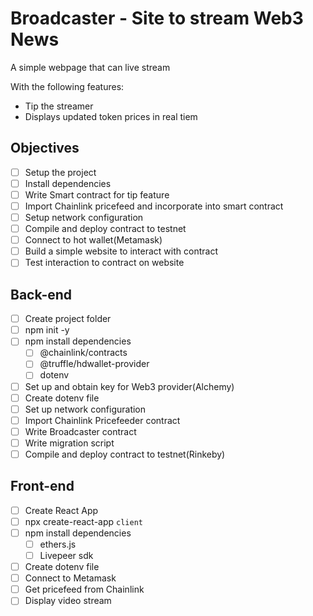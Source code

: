 # Broadcaster - Site to stream Web3 News

A simple webpage that can live stream

With the following features:

* Tip the streamer
* Displays updated token prices in real tiem

## Objectives

* [ ] Setup the project
* [ ] Install dependencies
* [ ] Write Smart contract for tip feature
* [ ] Import Chainlink pricefeed and incorporate into smart contract
* [ ] Setup network configuration
* [ ] Compile and deploy contract to testnet
* [ ] Connect to hot wallet(Metamask)
* [ ] Build a simple website to interact with contract
* [ ] Test interaction to contract on website

## Back-end

* [ ] Create project folder
* [ ] npm init -y
* [ ] npm install dependencies
  * [ ] @chainlink/contracts
  * [ ] @truffle/hdwallet-provider
  * [ ] dotenv
* [ ] Set up and obtain key for Web3 provider(Alchemy)
* [ ] Create dotenv file
* [ ] Set up network configuration
* [ ] Import Chainlink Pricefeeder contract
* [ ] Write Broadcaster contract
* [ ] Write migration script
* [ ] Compile and deploy contract to testnet(Rinkeby)

## Front-end

* [ ] Create React App
* [ ] npx create-react-app `client`
* [ ] npm install dependencies  
  * [ ] ethers.js
  * [ ] Livepeer sdk
* [ ] Create dotenv file
* [ ] Connect to Metamask
* [ ] Get pricefeed from Chainlink
* [ ] Display video stream

